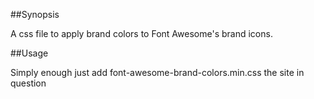 ##Synopsis

A css file to apply brand colors to Font Awesome's brand icons.

##Usage

Simply enough just add font-awesome-brand-colors.min.css the site in question
